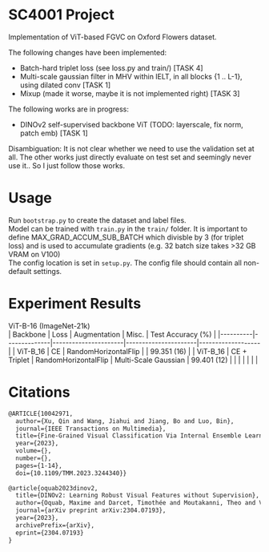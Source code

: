 # SC4001 Project

Implementation of ViT-based FGVC on Oxford Flowers dataset.

The following changes have been implemented:
- Batch-hard triplet loss (see loss.py and train/) [TASK 4]
- Multi-scale gaussian filter in MHV within IELT, in all blocks {1 .. L-1}, using dilated conv [TASK 1]
- Mixup (made it worse, maybe it is not implemented right) [TASK 3]


The following works are in progress:
- DINOv2 self-supervised backbone ViT (TODO: layerscale, fix norm, patch emb) [TASK 1]

Disambiguation: It is not clear whether we need to use the validation set at all. The other works just directly evaluate on test set and seemingly never use it.. So I just follow those works.


# Usage

Run `bootstrap.py` to create the dataset and label files.<br>
Model can be trained with `train.py` in the `train/` folder. It is important to define MAX_GRAD_ACCUM_SUB_BATCH which divisble by 3 (for triplet loss) and is used to accumulate gradients (e.g. 32 batch size takes >32 GB VRAM on V100) <br>
The config location is set in `setup.py`. The config file should contain all non-default settings.<br>

# Experiment Results

ViT-B-16 (ImageNet-21k)
<br>
| Backbone | Loss         | Augmentation         | Misc.                | Test Accuracy (%) |
|----------|--------------|----------------------|----------------------|-------------------|
| ViT-B_16 | CE           | RandomHorizontalFlip |                      | 99.351 (16)       |
| ViT-B_16 | CE + Triplet | RandomHorizontalFlip | Multi-Scale Gaussian | 99.401 (12)       |
|          |              |                      |                      |                   |



# Citations
```latex
@ARTICLE{10042971,
  author={Xu, Qin and Wang, Jiahui and Jiang, Bo and Luo, Bin},
  journal={IEEE Transactions on Multimedia}, 
  title={Fine-Grained Visual Classification Via Internal Ensemble Learning Transformer}, 
  year={2023},
  volume={},
  number={},
  pages={1-14},
  doi={10.1109/TMM.2023.3244340}}
  
@article{oquab2023dinov2,
  title={DINOv2: Learning Robust Visual Features without Supervision},
  author={Oquab, Maxime and Darcet, Timothée and Moutakanni, Theo and Vo, Huy V. and Szafraniec, Marc and Khalidov, Vasil and Fernandez, Pierre and Haziza, Daniel and Massa, Francisco and El-Nouby, Alaaeldin and Howes, Russell and Huang, Po-Yao and Xu, Hu and Sharma, Vasu and Li, Shang-Wen and Galuba, Wojciech and Rabbat, Mike and Assran, Mido and Ballas, Nicolas and Synnaeve, Gabriel and Misra, Ishan and Jegou, Herve and Mairal, Julien and Labatut, Patrick and Joulin, Armand and Bojanowski, Piotr},
  journal={arXiv preprint arXiv:2304.07193},
  year={2023},
  archivePrefix={arXiv},
  eprint={2304.07193}
}
```